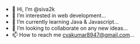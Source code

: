 - 👋 Hi, I’m @siva2k
- 👀 I’m interested in web development...
- 🌱 I’m currently learning Java & Javascript...
- 💞️ I’m looking to collaborate on any new ideas...
- 📫 How to reach me cvakumar8947@gmail.com...

<!---
siva2k/siva2k is a ✨ special ✨ repository because its `README.md` (this file) appears on your GitHub profile.
You can click the Preview link to take a look at your changes.
--->
